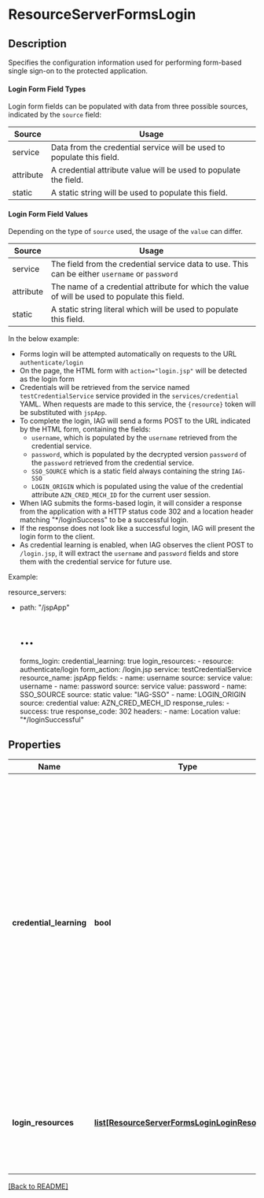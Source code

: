# ResourceServerFormsLogin

## Description

Specifies the configuration information used for performing form-based single sign-on to the protected application.

#### Login Form Field Types

Login form fields can be populated with data from three possible sources, indicated by the `source` field:

Source | Usage
-------|------
service | Data from the credential service will be used to populate this field.
attribute | A credential attribute value will be used to populate the field.
static | A static string will be used to populate this field.

#### Login Form Field Values

Depending on the type of `source` used, the usage of the `value` can differ.

Source | Usage
-------|-------
service | The field from the credential service data to use. This can be either `username` or `password`
attribute | The name of a credential attribute for which the value of will be used to populate this field.
static | A static string literal which will be used to populate this field.

In the below example:
- Forms login will be attempted automatically on requests to the URL `authenticate/login`
- On the page, the HTML form with `action="login.jsp"` will be detected as the login form
- Credentials will be retrieved from the service named `testCredentialService` service provided in the `services/credential` YAML.
  When requests are made to this service, the `{resource}` token will be substituted with `jspApp`.
- To complete the login, IAG will send a forms POST to the URL indicated by the HTML form, containing the fields:
  - `username`, which is populated by the `username` retrieved from the credential service.
  - `password`, which is populated by the decrypted version `password` of the `password` retrieved from the credential service.
  - `SSO_SOURCE` which is a static field always containing the string `IAG-SSO`
  - `LOGIN_ORIGIN` which is populated using the value of the credential attribute `AZN_CRED_MECH_ID` for the current user session.
- When IAG submits the forms-based login, it will consider a response from the application with a HTTP status code 302 and a location header matching "*/loginSuccess" to be a successful login.
- If the response does not look like a successful login, IAG will present the login form to the client.
- As credential learning is enabled, when IAG observes the client POST to `/login.jsp`, it will extract the `username` and `password` fields and store them with the credential service for future use.


Example:

resource_servers:
  - path: "/jspApp"
    # ...
    forms_login:
      credential_learning: true
      login_resources:
        - resource:      authenticate/login
          form_action:   /login.jsp
          service:       testCredentialService
          resource_name: jspApp
          fields:
            - name:   username
              source: service
              value:  username
            - name:   password
              source: service
              value:  password
            - name:   SSO_SOURCE
              source: static
              value:  "IAG-SSO"
            - name:   LOGIN_ORIGIN
              source: credential
              value:  AZN_CRED_MECH_ID
          response_rules:
            - success: true
              response_code: 302
              headers:
                - name: Location
                  value: "*/loginSuccessful"


## Properties

Name | Type | Description | Notes
------------ | ------------- | ------------- | -------------
**credential\_learning** | **bool** | A boolean flag indicating whether or not credential learning is enabled for this resource server. If credential learning is enabled, when IAG is unable to automatically complete the forms login but observes a successful manual login, the credentials used will be encrypted and stored in the credential service for future use.  | [optional] [default to False]
**login\_resources** | [**list[ResourceServerFormsLoginLoginResources]**](ResourceServerFormsLoginLoginResources.md) | This entry is a list of login resources which each contain configuration for each forms-based login page.  | [optional] 

[[Back to README]](../README.md)



